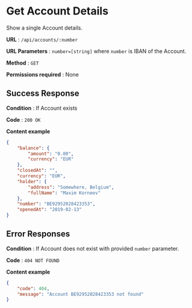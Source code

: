 # Get Account Details

Show a single Account details.

**URL** : `/api/accounts/:number`

**URL Parameters** : `number=[string]` where `number` is IBAN of the Account.

**Method** : `GET`

**Permissions required** : None

## Success Response

**Condition** : If Account exists

**Code** : `200 OK`

**Content example**

```json
{
    "balance": {
        "amount": "0.00",
        "currency": "EUR"
    },
    "closedAt": "",
    "currency": "EUR",
    "holder": {
        "address": "Somewhere, Belgium",
        "fullName": "Maxim Korneev"
    },
    "number": "BE92952028423353",
    "openedAt": "2019-02-13"
}
```

## Error Responses

**Condition** : If Account does not exist with provided `number` parameter.

**Code** : `404 NOT FOUND`

**Content example**

```json
{
    "code": 404,
    "message": "Account BE92952028423353 not found"
}
```